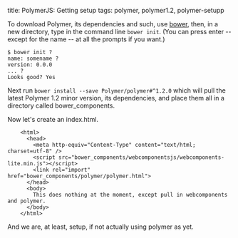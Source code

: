 title: PolymerJS: Getting setup
tags: polymer, polymer1.2, polymer-setupp

To download Polymer, its dependencies and such, use [bower](http://bower.io/#install-bower), then, in a new directory, type in the command line ```bower init```. (You can press enter -- except for the name -- at all the prompts if you want.)

    $ bower init ? 
    name: somename ? 
    version: 0.0.0 
    ... ? 
    Looks good? Yes


Next run ```bower install --save Polymer/polymer#^1.2.0``` which will pull the latest Polymer 1.2 minor version, its dependencies, and place them all in a directory called bower_components. 

Now let's create an index.html.
     
        <html> 
          <head>
            <meta http-equiv="Content-Type" content="text/html; charset=utf-8" />
            <script src="bower_components/webcomponentsjs/webcomponents-lite.min.js"></script>
            <link rel="import" href="bower_components/polymer/polymer.html">
          </head>
          <body> 
            This does nothing at the moment, except pull in webcomponents and polymer. 
          </body> 
        </html>

And we are, at least, setup, if not actually using polymer as yet.
